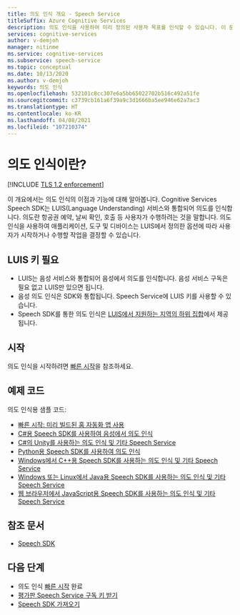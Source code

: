 ```yaml
---
title: 의도 인식 개요 - Speech Service
titleSuffix: Azure Cognitive Services
description: 의도 인식을 사용하여 미리 정의된 사용자 목표를 인식할 수 있습니다. 이 문서는 의도 인식 서비스의 이점과 기능을 개략적으로 설명합니다.
services: cognitive-services
author: v-demjoh
manager: nitinme
ms.service: cognitive-services
ms.subservice: speech-service
ms.topic: conceptual
ms.date: 10/13/2020
ms.author: v-demjoh
keywords: 의도 인식
ms.openlocfilehash: 532101c8cc307e6a5bb65022702b516c492a51fe
ms.sourcegitcommit: c3739cb161a6f39a9c3d1666ba5ee946e62a7ac3
ms.translationtype: HT
ms.contentlocale: ko-KR
ms.lasthandoff: 04/08/2021
ms.locfileid: "107210374"
---
```

# <a name="what-is-intent-recognition"></a>의도 인식이란?

[!INCLUDE [TLS 1.2 enforcement](../../../includes/cognitive-services-tls-announcement.md)]

이 개요에서는 의도 인식의 이점과 기능에 대해 알아봅니다. Cognitive Services Speech SDK는 LUIS(Language Understanding) 서비스와 통합되어 의도를 인식합니다. 의도란 항공권 예약, 날씨 확인, 호출 등 사용자가 수행하려는 것을 말합니다.
의도 인식을 사용하여 애플리케이션, 도구 및 디바이스는 LUIS에서 정의한 옵션에 따라 사용자가 시작하거나 수행할 작업을 결정할 수 있습니다.

## <a name="luis-key-required"></a>LUIS 키 필요

* LUIS는 음성 서비스와 통합되어 음성에서 의도를 인식합니다. 음성 서비스 구독은 필요 없고 LUIS만 있으면 됩니다.
* 음성 의도 인식은 SDK와 통합됩니다. Speech Service에 LUIS 키를 사용할 수 있습니다.
* Speech SDK를 통한 의도 인식은 [LUIS에서 지원하는 지역의 하위 집합](./regions.md#intent-recognition)에서 제공됩니다.

## <a name="get-started"></a>시작

의도 인식을 시작하려면 [빠른 시작](get-started-intent-recognition.md)을 참조하세요.

## <a name="sample-code"></a>예제 코드

의도 인식용 샘플 코드:

* [빠른 시작: 미리 빌드된 홈 자동화 앱 사용](../luis/luis-get-started-create-app.md)
* [C#용 Speech SDK를 사용하여 음성에서 의도 인식](./how-to-recognize-intents-from-speech-csharp.md)
* [C#의 Unity를 사용하는 의도 인식 및 기타 Speech Service](https://github.com/Azure-Samples/cognitive-services-speech-sdk/tree/master/samples/unity/speechrecognizer)
* [Python용 Speech SDK를 사용하여 의도 인식](https://github.com/Azure-Samples/cognitive-services-speech-sdk/tree/master/samples/python/console)
* [Windows에서 C++용 Speech SDK를 사용하는 의도 인식 및 기타 Speech Service](https://github.com/Azure-Samples/cognitive-services-speech-sdk/tree/master/samples/cpp/windows/console)
* [Windows 또는 Linux에서 Java용 Speech SDK를 사용하는 의도 인식 및 기타 Speech Service](https://github.com/Azure-Samples/cognitive-services-speech-sdk/tree/master/samples/java/jre/console)
* [웹 브라우저에서 JavaScript용 Speech SDK를 사용하는 의도 인식 및 기타 Speech Service](https://github.com/Azure-Samples/cognitive-services-speech-sdk/tree/master/samples/js/browser)

## <a name="reference-docs"></a>참조 문서

* [Speech SDK](./speech-sdk.md)

## <a name="next-steps"></a>다음 단계

* 의도 인식 [빠른 시작](get-started-intent-recognition.md) 완료
* [평가판 Speech Service 구독 키 받기](overview.md#try-the-speech-service-for-free)
* [Speech SDK 가져오기](speech-sdk.md)